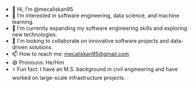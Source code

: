- 👋 Hi, I’m @mecaliskan95
- 👀 I’m interested in software engineering, data science, and machine learning.
- 🌱 I'm currently expanding my software engineering skills and exploring new technologies.
- 💞️ I'm looking to collaborate on innovative software projects and data-driven solutions.
- 📫 How to reach me: mecaliskan95@gmail.com
- 😄 Pronouns: He/Him
- ⚡ Fun fact: I have an M.S. background in civil engineering and have worked on large-scale infrastructure projects.

<!---
mecaliskan95/mecaliskan95 is a ✨ special ✨ repository because its `README.md` (this file) appears on your GitHub profile.
You can click the Preview link to take a look at your changes.
--->
